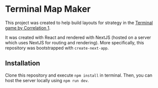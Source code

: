 # Terminal Map Maker

This project was created to help build layouts for strategy in the [Terminal game by Correlation 1](https://terminal.c1games.com).

It was created with React and rendered with NextJS (hosted on a server which uses NextJS for routing and rendering). More specifically, this repository was bootstrapped with `create-next-app`.

## Installation

Clone this repository and execute `npm install` in terminal. Then, you can host the server locally using `npm run dev`.